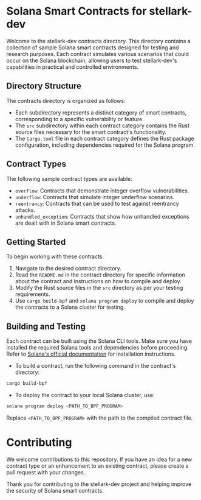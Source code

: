 # Solana Smart Contracts for stellark-dev

Welcome to the stellark-dev contracts directory. This directory contains a collection of sample Solana smart contracts designed for testing and research purposes. Each contract simulates various scenarios that could occur on the Solana blockchain, allowing users to test stellark-dev's capabilities in practical and controlled environments.

## Directory Structure

The contracts directory is organized as follows:

- Each subdirectory represents a distinct category of smart contracts, corresponding to a specific vulnerability or feature.
- The `src` subdirectory within each contract category contains the Rust source files necessary for the smart contract's functionality.
- The `Cargo.toml` file in each contract category defines the Rust package configuration, including dependencies required for the Solana program.

## Contract Types

The following sample contract types are available:

- `overflow`: Contracts that demonstrate integer overflow vulnerabilities.
- `underflow`: Contracts that simulate integer underflow scenarios.
- `reentrancy`: Contracts that can be used to test against reentrancy attacks.
- `unhandled_exception`: Contracts that show how unhandled exceptions are dealt with in Solana smart contracts.

## Getting Started

To begin working with these contracts:

1. Navigate to the desired contract directory.
2. Read the `README.md` in the contract directory for specific information about the contract and instructions on how to compile and deploy.
3. Modify the Rust source files in the `src` directory as per your testing requirements.
4. Use `cargo build-bpf` and `solana program deploy` to compile and deploy the contracts to a Solana cluster for testing.

## Building and Testing

Each contract can be built using the Solana CLI tools. Make sure you have installed the required Solana tools and dependencies before proceeding. Refer to [Solana's official documentation](https://docs.solana.com/cli/install-solana-cli-tools) for installation instructions.

- To build a contract, run the following command in the contract's directory:

```bash
cargo build-bpf
```

- To deploy the contract to your local Solana cluster, use:

```bash
solana program deploy <PATH_TO_BPF_PROGRAM>
```
Replace `<PATH_TO_BPF_PROGRAM>` with the path to the compiled contract file.

# Contributing
We welcome contributions to this repository. If you have an idea for a new contract type or an enhancement to an existing contract, please create a pull request with your changes.

Thank you for contributing to the stellark-dev project and helping improve the security of Solana smart contracts.
